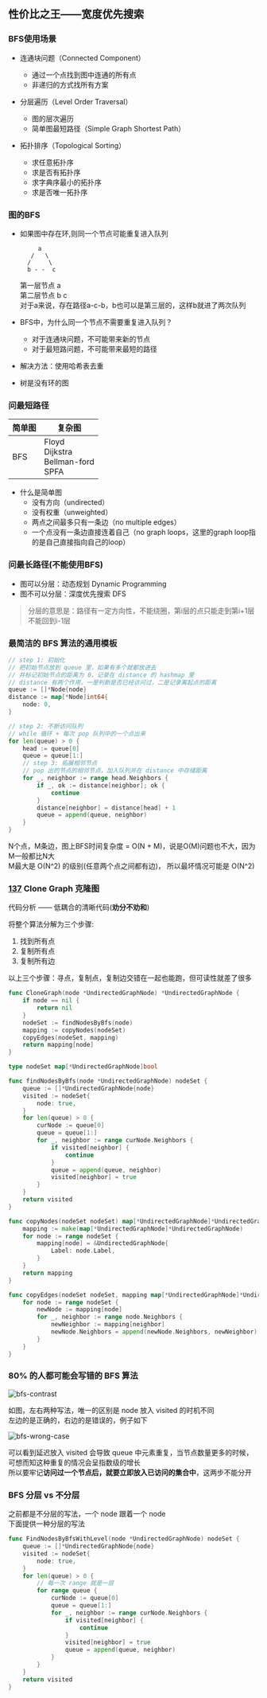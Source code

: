 ## 性价比之王——宽度优先搜索

### BFS使用场景

* 连通块问题（Connected Component）
    * 通过一个点找到图中连通的所有点
    * 非递归的方式找所有方案

* 分层遍历（Level Order Traversal）
    * 图的层次遍历
    * 简单图最短路径（Simple Graph Shortest Path）

* 拓扑排序（Topological Sorting）
    * 求任意拓扑序
    * 求是否有拓扑序
    * 求字典序最小的拓扑序
    * 求是否唯一拓扑序


### 图的BFS

* 如果图中存在环,则同一个节点可能重复进入队列

    ```
         a
       /   \
      /     \
      b - -  c 
    ```

    第一层节点 a<br />
    第二层节点 b c<br />
    对于a来说，存在路径a-c-b，b也可以是第三层的，这样b就进了两次队列

* BFS中，为什么同一个节点不需要重复进入队列？

    * 对于连通块问题，不可能带来新的节点
    * 对于最短路问题，不可能带来最短的路径

* 解决方法：使用哈希表去重

* 树是没有环的图

### 问最短路径

| 简单图 | 复杂图                                          |
| ------ | ----------------------------------------------- |
| BFS    | Floyd<br />Dijkstra<br />Bellman-ford<br />SPFA |

* 什么是简单图
    * 没有方向（undirected）
    * 没有权重（unweighted）
    * 两点之间最多只有一条边（no multiple edges）
    * 一个点没有一条边直接连着自己（no graph loops，这里的graph loop指的是自己直接指向自己的loop）

### 问最长路径(不能使用BFS)

* 图可以分层：动态规划 Dynamic Programming 
* 图不可以分层：深度优先搜索 DFS 

> 分层的意思是：路径有一定方向性，不能绕圈，第i层的点只能走到第i+1层不能回到i-1层

### 最简洁的 BFS 算法的通用模板

```go
// step 1: 初始化
// 把初始节点放到 queue 里，如果有多个就都放进去
// 并标记初始节点的距离为 0，记录在 distance 的 hashmap 里
// distance 有两个作用，一是判断是否已经访问过，二是记录离起点的距离
queue := []*Node{node}
distance := map[*Node]int64{
	node: 0,
}

// step 2: 不断访问队列
// while 循环 + 每次 pop 队列中的一个点出来
for len(queue) > 0 {
	head := queue[0]
	queue = queue[1:]
	// step 3: 拓展相邻节点
	// pop 出的节点的相邻节点，加入队列并在 distance 中存储距离
	for _, neighbor := range head.Neighbors {
		if _, ok := distance[neighbor]; ok {
			continue
		}
		distance[neighbor] = distance[head] + 1
		queue = append(queue, neighbor)
	}
}
```

N个点，M条边，图上BFS时间复杂度 = O(N + M)，说是O(M)问题也不大，因为M一般都比N大<br/>
M最大是 O(N^2) 的级别(任意两个点之间都有边)， 所以最坏情况可能是 O(N^2)   

### [137](https://www.lintcode.com/problem/137/) Clone Graph 克隆图

代码分析 —— 低耦合的清晰代码(**劝分不劝和**)

将整个算法分解为三个步骤: 

1. 找到所有点
2. 复制所有点 
3. 复制所有边

以上三个步骤：寻点，复制点，复制边交错在一起也能跑，但可读性就差了很多

```go
func CloneGraph(node *UndirectedGraphNode) *UndirectedGraphNode {
	if node == nil {
		return nil
	}
	nodeSet := findNodesByBfs(node)
	mapping := copyNodes(nodeSet)
	copyEdges(nodeSet, mapping)
	return mapping[node]
}

type nodeSet map[*UndirectedGraphNode]bool

func findNodesByBfs(node *UndirectedGraphNode) nodeSet {
	queue := []*UndirectedGraphNode{node}
	visited := nodeSet{
		node: true,
	}
	for len(queue) > 0 {
		curNode := queue[0]
		queue = queue[1:]
		for _, neighbor := range curNode.Neighbors {
			if visited[neighbor] {
				continue
			}
			queue = append(queue, neighbor)
			visited[neighbor] = true
		}
	}
	return visited
}

func copyNodes(nodeSet nodeSet) map[*UndirectedGraphNode]*UndirectedGraphNode {
	mapping := make(map[*UndirectedGraphNode]*UndirectedGraphNode)
	for node := range nodeSet {
		mapping[node] = &UndirectedGraphNode{
			Label: node.Label,
		}
	}
	return mapping
}

func copyEdges(nodeSet nodeSet, mapping map[*UndirectedGraphNode]*UndirectedGraphNode) {
	for node := range nodeSet {
		newNode := mapping[node]
		for _, neighbor := range node.Neighbors {
			newNeighbor := mapping[neighbor]
			newNode.Neighbors = append(newNode.Neighbors, newNeighbor)
		}
	}
}
```

### 80% 的人都可能会写错的 BFS 算法

![bfs-contrast](https://gitee.com/luxcgo/imgs4md/raw/master/img/20220514003700.jpeg)

如图，左右两种写法，唯一的区别是 node 放入 visited 的时机不同<br/>
左边的是正确的，右边的是错误的，例子如下

 ![bfs-wrong-case](https://gitee.com/luxcgo/imgs4md/raw/master/img/20220514004714.png)

可以看到延迟放入 visited 会导致 queue 中元素重复，当节点数量更多的时候，可想而知这种重复的情况会呈指数级的增长<br/>
所以要牢记**访问过一个节点后，就要立即放入已访问的集合中**，这两步不能分开

### BFS 分层 vs 不分层

之前都是不分层的写法，一个 node 跟着一个 node<br/>
下面提供一种分层的写法

```go
func FindNodesByBfsWithLevel(node *UndirectedGraphNode) nodeSet {
	queue := []*UndirectedGraphNode{node}
	visited := nodeSet{
		node: true,
	}
	for len(queue) > 0 {
        // 每一次 range 就是一层
		for range queue {
			curNode := queue[0]
			queue = queue[1:]
			for _, neighbor := range curNode.Neighbors {
				if visited[neighbor] {
					continue
				}
				visited[neighbor] = true
				queue = append(queue, neighbor)
			}
		}
	}
	return visited
}
```

